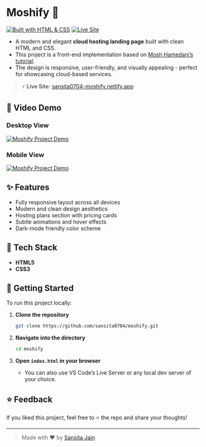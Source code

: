 # Moshify 🚀

[![Built with HTML & CSS](https://img.shields.io/badge/Built%20with-HTML%20%26%20CSS-orange?style=for-the-badge)](#)
[![Live Site](https://img.shields.io/badge/Live%20Site-Click%20Here-brightgreen?style=for-the-badge)](https://sansita0704-moshify.netlify.app)

-   A modern and elegant **cloud hosting landing page** built with clean HTML and CSS.
-   This project is a front-end implementation based on [Mosh Hamedani’s tutorial](https://codewithmosh.com/p/the-ultimate-html-css-part3).
-   The design is responsive, user-friendly, and visually appealing - perfect for showcasing cloud-based services.

> ⚡ **Live Site**: [sansita0704-moshify.netlify.app](https://sansita0704-moshify.netlify.app)

## 🎥 Video Demo

### Desktop View

[![Moshify Project Demo](https://img.youtube.com/vi/RHplrlISizw/maxresdefault.jpg)](https://youtu.be/RHplrlISizw)

### Mobile View

[![Moshify Project Demo](https://img.youtube.com/vi/B9PHJjIal_g/maxresdefault.jpg)](https://youtu.be/B9PHJjIal_g)

## ✨ Features

-   Fully responsive layout across all devices
-   Modern and clean design aesthetics
-   Hosting plans section with pricing cards
-   Subtle animations and hover effects
-   Dark-mode friendly color scheme

## 🔧 Tech Stack

-   **HTML5**
-   **CSS3**

## 🚀 Getting Started

To run this project locally:

1. **Clone the repository**

    ```bash
    git clone https://github.com/sansita0704/moshify.git
    ```

2. **Navigate into the directory**

    ```bash
    cd moshify
    ```

3. **Open `index.html` in your browser**
    - You can also use VS Code’s Live Server or any local dev server of your choice.

## ⭐ Feedback

If you liked this project, feel free to ⭐ the repo and share your thoughts!

---

> Made with ❤️ by [Sansita Jain](mailto:sansita7406@gmail.com)
